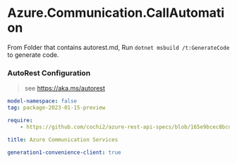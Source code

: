 # Azure.Communication.CallAutomation

From Folder that contains autorest.md, Run `dotnet msbuild /t:GenerateCode` to generate code.

### AutoRest Configuration
> see https://aka.ms/autorest

```yaml
model-namespace: false
tag: package-2023-01-15-preview

require:
    - https://github.com/cochi2/azure-rest-api-specs/blob/165e9bcec8bcd7d2085df5fa0cd6a7e8f587caa1/specification/communication/data-plane/CallAutomation/readme.md

title: Azure Communication Services

generation1-convenience-client: true
```
